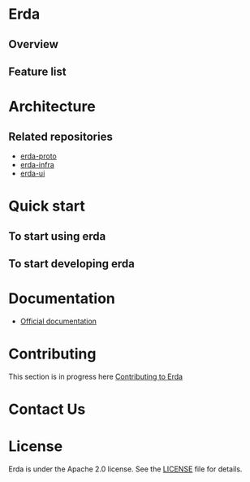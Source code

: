 # Erda
## Overview

## Feature list

# Architecture

## Related repositories
- [erda-proto](https://github.com/erda-project/erda-proto)
- [erda-infra](https://github.com/erda-project/erda-infra)
- [erda-ui](https://github.com/erda-project/erda-ui)

# Quick start
## To start using erda

## To start developing erda

# Documentation
- [Official documentation](https://dice-docs.app.terminus.io)

# Contributing

This section is in progress here [Contributing to Erda](/CONTRIBUTING.md)

# Contact Us

# License
Erda is under the Apache 2.0 license. See the [LICENSE](/LICENSE) file for details.